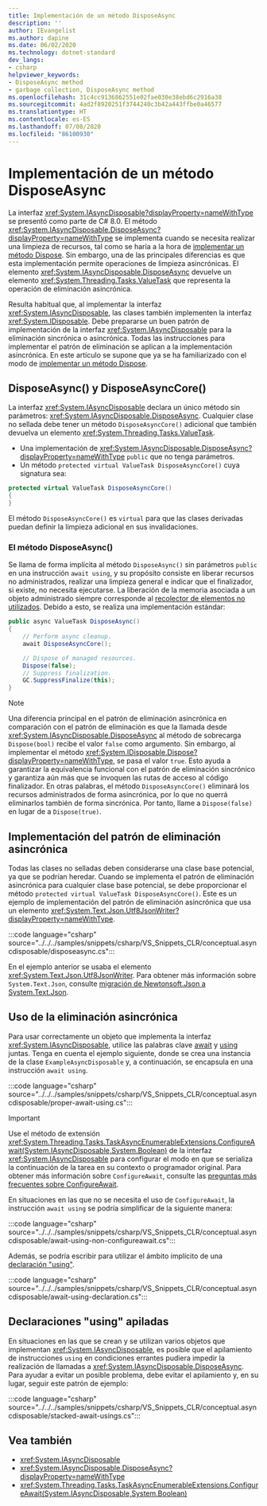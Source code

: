 ```yaml
---
title: Implementación de un método DisposeAsync
description: ''
author: IEvangelist
ms.author: dapine
ms.date: 06/02/2020
ms.technology: dotnet-standard
dev_langs:
- csharp
helpviewer_keywords:
- DisposeAsync method
- garbage collection, DisposeAsync method
ms.openlocfilehash: 31c4cc9136862551e02fae030e38ebd6c2916a38
ms.sourcegitcommit: 4ad2f8920251f3744240c3b42a443ffbe0a46577
ms.translationtype: HT
ms.contentlocale: es-ES
ms.lasthandoff: 07/08/2020
ms.locfileid: "86100930"
---
```

# <a name="implement-a-disposeasync-method"></a>Implementación de un método DisposeAsync

La interfaz <xref:System.IAsyncDisposable?displayProperty=nameWithType> se presentó como parte de C# 8.0. El método <xref:System.IAsyncDisposable.DisposeAsync?displayProperty=nameWithType> se implementa cuando se necesita realizar una limpieza de recursos, tal como se haría a la hora de [implementar un método Dispose](implementing-dispose.md). Sin embargo, una de las principales diferencias es que esta implementación permite operaciones de limpieza asincrónicas. El elemento <xref:System.IAsyncDisposable.DisposeAsync> devuelve un elemento <xref:System.Threading.Tasks.ValueTask> que representa la operación de eliminación asincrónica.

Resulta habitual que, al implementar la interfaz <xref:System.IAsyncDisposable>, las clases también implementen la interfaz <xref:System.IDisposable>. Debe prepararse un buen patrón de implementación de la interfaz <xref:System.IAsyncDisposable> para la eliminación sincrónica o asincrónica. Todas las instrucciones para implementar el patrón de eliminación se aplican a la implementación asincrónica. En este artículo se supone que ya se ha familiarizado con el modo de [implementar un método Dispose](implementing-dispose.md).

## <a name="disposeasync-and-disposeasynccore"></a>DisposeAsync() y DisposeAsyncCore()

La interfaz <xref:System.IAsyncDisposable> declara un único método sin parámetros: <xref:System.IAsyncDisposable.DisposeAsync>. Cualquier clase no sellada debe tener un método `DisposeAsyncCore()` adicional que también devuelva un elemento <xref:System.Threading.Tasks.ValueTask>.

- Una implementación de <xref:System.IAsyncDisposable.DisposeAsync?displayProperty=nameWithType> `public` que no tenga parámetros.
- Un método `protected virtual ValueTask DisposeAsyncCore()` cuya signatura sea:

```csharp
protected virtual ValueTask DisposeAsyncCore()
{
}
```

El método `DisposeAsyncCore()` es `virtual` para que las clases derivadas puedan definir la limpieza adicional en sus invalidaciones.

### <a name="the-disposeasync-method"></a>El método DisposeAsync()

Se llama de forma implícita al método `DisposeAsync()` sin parámetros `public` en una instrucción `await using`, y su propósito consiste en liberar recursos no administrados, realizar una limpieza general e indicar que el finalizador, si existe, no necesita ejecutarse. La liberación de la memoria asociada a un objeto administrado siempre corresponde al [recolector de elementos no utilizados](index.md). Debido a esto, se realiza una implementación estándar:

```csharp
public async ValueTask DisposeAsync()
{
    // Perform async cleanup.
    await DisposeAsyncCore();

    // Dispose of managed resources.
    Dispose(false);
    // Suppress finalization.
    GC.SuppressFinalize(this);
}
```

> [!NOTE]
> Una diferencia principal en el patrón de eliminación asincrónica en comparación con el patrón de eliminación es que la llamada desde <xref:System.IAsyncDisposable.DisposeAsync> al método de sobrecarga `Dispose(bool)` recibe el valor `false` como argumento. Sin embargo, al implementar el método <xref:System.IDisposable.Dispose?displayProperty=nameWithType>, se pasa el valor `true`. Esto ayuda a garantizar la equivalencia funcional con el patrón de eliminación sincrónico y garantiza aún más que se invoquen las rutas de acceso al código finalizador. En otras palabras, el método `DisposeAsyncCore()` eliminará los recursos administrados de forma asincrónica, por lo que no querrá eliminarlos también de forma sincrónica. Por tanto, llame a `Dispose(false)` en lugar de a `Dispose(true)`.

## <a name="implement-the-async-dispose-pattern"></a>Implementación del patrón de eliminación asincrónica

Todas las clases no selladas deben considerarse una clase base potencial, ya que se podrían heredar. Cuando se implementa el patrón de eliminación asincrónica para cualquier clase base potencial, se debe proporcionar el método `protected virtual ValueTask DisposeAsyncCore()`. Este es un ejemplo de implementación del patrón de eliminación asincrónica que usa un elemento <xref:System.Text.Json.Utf8JsonWriter?displayProperty=nameWithType>.

:::code language="csharp" source="../../../samples/snippets/csharp/VS_Snippets_CLR/conceptual.asyncdisposable/disposeasync.cs":::

En el ejemplo anterior se usaba el elemento <xref:System.Text.Json.Utf8JsonWriter>. Para obtener más información sobre `System.Text.Json`, consulte [migración de Newtonsoft.Json a System.Text.Json](../serialization/system-text-json-migrate-from-newtonsoft-how-to.md).

## <a name="using-async-disposable"></a>Uso de la eliminación asincrónica

Para usar correctamente un objeto que implementa la interfaz <xref:System.IAsyncDisposable>, utilice las palabras clave [await](../../csharp/language-reference/operators/await.md) y [using](../../csharp/language-reference/keywords/using.md) juntas. Tenga en cuenta el ejemplo siguiente, donde se crea una instancia de la clase `ExampleAsyncDisposable` y, a continuación, se encapsula en una instrucción `await using`.

:::code language="csharp" source="../../../samples/snippets/csharp/VS_Snippets_CLR/conceptual.asyncdisposable/proper-await-using.cs":::

> [!IMPORTANT]
> Use el método de extensión <xref:System.Threading.Tasks.TaskAsyncEnumerableExtensions.ConfigureAwait(System.IAsyncDisposable,System.Boolean)> de la interfaz <xref:System.IAsyncDisposable> para configurar el modo en que se serializa la continuación de la tarea en su contexto o programador original. Para obtener más información sobre `ConfigureAwait`, consulte las [preguntas más frecuentes sobre ConfigureAwait](https://devblogs.microsoft.com/dotnet/configureawait-faq/).

En situaciones en las que no se necesita el uso de `ConfigureAwait`, la instrucción `await using` se podría simplificar de la siguiente manera:

:::code language="csharp" source="../../../samples/snippets/csharp/VS_Snippets_CLR/conceptual.asyncdisposable/await-using-non-configureawait.cs":::

Además, se podría escribir para utilizar el ámbito implícito de una [declaración "using"](../../csharp/whats-new/csharp-8.md#using-declarations).

:::code language="csharp" source="../../../samples/snippets/csharp/VS_Snippets_CLR/conceptual.asyncdisposable/await-using-declaration.cs":::

## <a name="stacked-usings"></a>Declaraciones "using" apiladas

En situaciones en las que se crean y se utilizan varios objetos que implementan <xref:System.IAsyncDisposable>, es posible que el apilamiento de instrucciones `using` en condiciones errantes pudiera impedir la realización de llamadas a <xref:System.IAsyncDisposable.DisposeAsync>. Para ayudar a evitar un posible problema, debe evitar el apilamiento y, en su lugar, seguir este patrón de ejemplo:

:::code language="csharp" source="../../../samples/snippets/csharp/VS_Snippets_CLR/conceptual.asyncdisposable/stacked-await-usings.cs":::

## <a name="see-also"></a>Vea también

- <xref:System.IAsyncDisposable>
- <xref:System.IAsyncDisposable.DisposeAsync?displayProperty=nameWithType>
- <xref:System.Threading.Tasks.TaskAsyncEnumerableExtensions.ConfigureAwait(System.IAsyncDisposable,System.Boolean)>
